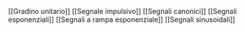 [[Gradino unitario]]
[[Segnale impulsivo]]
[[Segnali canonici]]
[[Segnali esponenziali]]
[[Segnali a rampa esponenziale]]
[[Segnali sinusoidali]]